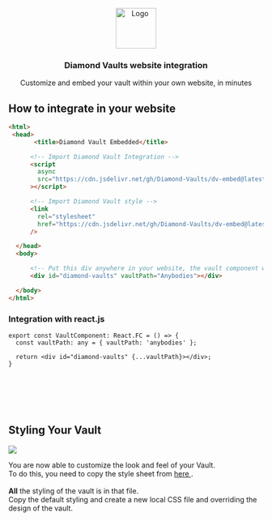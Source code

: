 

<!-- PROJECT LOGO -->
<br />
<div align="center">
  <a href="https://diamondvaults.io">
    <img src="https://diamondvaults.io/static/media/dv-fav.11e412b4.svg" alt="Logo" width="80" height="80">
  </a>

  <h3 align="center">Diamond Vaults website integration</h3>

  <p align="center">
    Customize and embed your vault within your own website, in minutes
  </p>
</div>

## How to integrate in your website

```html
<html>
 <head>
       <title>Diamond Vault Embedded</title>

      <!-- Import Diamond Vault Integration -->
      <script
        async
        src="https://cdn.jsdelivr.net/gh/Diamond-Vaults/dv-embed@latest/build/bundle.min.js"
      ></script>

      <!-- Import Diamond Vault style -->
      <link
        rel="stylesheet"
        href="https://cdn.jsdelivr.net/gh/Diamond-Vaults/dv-embed@latest/build/bundle.css"
      />

  </head>
  <body>

      <!-- Put this div anywhere in your website, the vault component will be rendered inside it -->
      <div id="diamond-vaults" vaultPath="Anybodies"></div>

  </body>
</html>
```

### Integration with react.js
```tsx
export const VaultComponent: React.FC = () => {
  const vaultPath: any = { vaultPath: 'anybodies' };
  
  return <div id="diamond-vaults" {...vaultPath}></div>;
}
```
<br/>
<br/>
<br/>
<br/>

## Styling Your Vault
<img src="https://firebasestorage.googleapis.com/v0/b/nft-anybodies.appspot.com/o/Screen%20Shot%202022-05-03%20at%2014.39.50.png?alt=media&token=60932f91-ad87-4944-a6b9-e4113f2dd35a"/>


You are now able to customize the look and feel of your Vault.<br/>
To do this, you need to copy the style sheet from <a target="_blank" href="https://github.com/Diamond-Vaults/dv-embed/blob/main/build/bundle.css"> here </a>.
<br/><br/>
<b>All</b> the styling of the vault is in that file.<br/>
Copy the default styling and create a new local CSS file and overriding the design of the vault.
